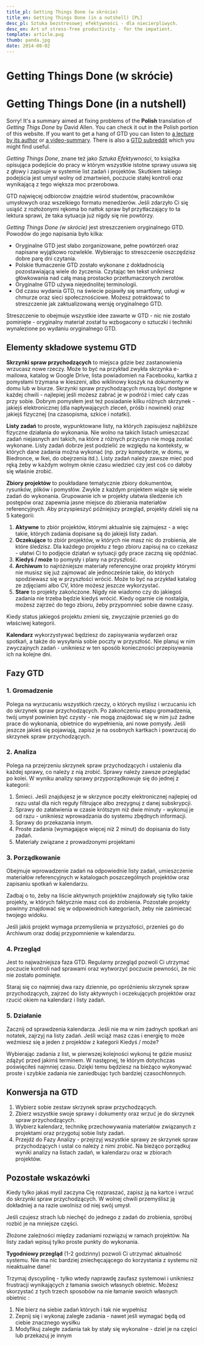 ```yaml
---
title_pl: Getting Things Done (w skrócie)
title_en: Getting Things Done (in a nutshell) [PL]
desc_pl: Sztuka bezstresowej efektywności - dla niecierpliwych.
desc_en: Art of stress-free productivity - for the impatient.
template: article.pug
thumb: panda.jpg
date: 2014-08-02
---
```


<h1 lang=pl class=compact>Getting Things Done (w skrócie)</h1>
<h1 lang=en class=compact>Getting Things Done (in a nutshell)</h1>

<p lang=en>Sorry! It's a summary aimed at fixing problems of the <strong>Polish</strong> translation of <em>Getting Thigs Done</em> by David Allen. You can check it out in the Polish portion of this website. If you want to get a hang of GTD you can listen to <a href="https://www.youtube.com/watch?v=Qo7vUdKTlhk">a lecture by its author</a> or <a href="https://www.youtube.com/watch?v=JhmZhTXN4as">a video-summary</a>. There is also a <a href="http://www.reddit.com/r/gtd/">GTD subreddit</a> which you might find useful.</p>

<div lang=pl>
<p><em>Getting Things Done</em>, znane też jako <em>Sztuka Efektywności</em>, to książka opisująca podejście do pracy w którym wszystkie istotne sprawy usuwa się z głowy i zapisuje w systemie list zadań i projektów. Skutkiem takiego podejścia jest umysł wolny od zmartwień, poczucie stałej kontroli oraz wynikającą z tego większa moc przerobowa. 
<p>GTD najwięcej odbiorców znajdzie wśród studentów, pracowników umysłowych oraz wszelkiego formatu menedżerów. Jeśli zdarzyło Ci się usiąść z rozłożonymi rękoma bo natłok spraw był przytłaczający to ta lektura sprawi,  że taka sytuacja już nigdy się nie powtórzy. 
<p><em>Getting Things Done (w skrócie)</em> jest streszczeniem oryginalnego GTD. Powodów do jego napisania było kilka:
<ul>
<li>Oryginalne GTD jest słabo zorganizowane,  pełne powtórzeń oraz napisane wyjątkowo rozwlekle. Wybierając to streszczenie oszczędzisz dobre parę dni czytania. 
<li>Polskie tłumaczenie GTD zostało wykonane z dokładnością pozostawiającą wiele do życzenia. Czytając ten tekst unikniesz główkowania nad całą masą prostacko przetłumaczonych zwrotów. 
<li>Oryginalne GTD używa niejednolitej terminologii. 
<li>Od czasu wydania GTD, na świecie pojawiły się smartfony, usługi w chmurze oraz sieci społecznościowe. Możesz potraktować to streszczenie jak zaktualizowaną wersję oryginalnego GTD. 
</ul>
<p>Streszczenie to obejmuje wszystkie idee zawarte w GTD - nic nie zostało pominięte - oryginalny materiał został tu wzbogacony o sztuczki i techniki wynalezione po wydaniu oryginalnego GTD. 
<h2>Elementy składowe systemu GTD</h2>
<p><strong>Skrzynki spraw przychodzących</strong> to miejsca gdzie bez zastanowienia wrzucasz nowe rzeczy. Może to być na przykład zwykła skrzynka e-mailowa, katalog w Google Drive, lista powiadomień na Facebooku, kartka z pomysłami trzymana w kieszeni, albo wiklinowy koszyk na dokumenty w domu lub w biurze. Skrzynki spraw przychodzących muszą być dostępne w każdej chwili - najlepiej jeśli możesz zabrać je w podróż i mieć cały czas przy sobie. Dobrym pomysłem jest też posiadanie kilku różnych skrzynek - jakiejś elektronicznej (dla napływających zleceń, próśb i nowinek) oraz jakiejś fizycznej (na czasopisma, szkice i notatki).

<p><strong>Listy zadań</strong> to proste, wypunktowane listy, na których zapisujesz najbliższe fizyczne działania do wykonania. Nie wolno na takich listach umieszczać zadań niejasnych ani takich, na które z różnych przyczyn nie mogą zostać wykonane. Listy zadań dobrze jest podzielić ze względu na konteksty, w których dane zadania można wykonać (np. przy komputerze, w domu, w Biedronce, w Ikei, do obejrzenia itd.). Listy zadań należy zawsze mieć pod ręką żeby w każdym wolnym oknie czasu wiedzieć czy jest coś co dałoby się właśnie zrobić.

<p><strong>Zbiory projektów</strong> to poukładane tematycznie zbiory dokumentów, rysunków, plików i pomysłów. Zwykle z każdym projektem wiąże się wiele zadań do wykonania. Grupowanie ich w projekty ułatwia śledzenie ich postępów oraz zapewnia jasne miejsce do zbierania materiałów referencyjnych. Aby przyspieszyć późniejszy przegląd, projekty dzieli się na 5 kategorii:
<ol>
<li><strong>Aktywne</strong> to zbiór projektów, którymi aktualnie się zajmujesz - a więc takie, których zadania dopisane są do jakiejś listy zadań. 
<li><strong>Oczekujące</strong> to zbiór projektów, w których nie masz nic do zrobienia, ale które śledzisz. Dla każdego projektu z tego zbioru zapisuj na co czekasz -  ułatwi Ci to podjęcie działań w sytuacji gdy prace zaczną się opóźniać. 
<li><strong>Kiedyś / może</strong> to pomysły i plany na przyszłość.
<li><strong>Archiwum</strong> to najróżniejsze materiały referencyjne oraz projekty którymi nie musisz się już zajmować ale jednocześnie takie, do których spodziewasz się w przyszłości wrócić. Może to być na przykład katalog ze zdjęciami albo CV,  które możesz jeszcze wykorzystać. 
<li><strong>Stare</strong> to projekty zakończone. Nigdy nie wiadomo czy do jakiegoś zadania nie trzeba będzie kiedyś wrócić. Kiedy ogarnie cie nostalgia, możesz zajrzeć do tego zbioru, żeby przypomnieć sobie dawne czasy. </ol>
<p>Kiedy status jakiegoś projektu zmieni się, zwyczajnie przenieś go do właściwej kategorii. 

<p><strong>Kalendarz</strong> wykorzystywać będziesz do zapisywania wydarzeń oraz spotkań, a także do wysyłania sobie poczty w przyszłość. Nie planuj w nim zwyczajnych zadań - unikniesz w ten sposób konieczności przepisywania ich na kolejne dni. 
<h2>Fazy GTD</h2>
<h3>1. Gromadzenie </h3>
<p>Polega na wyrzucaniu wszystkich rzeczy, o których myślisz i wrzucaniu ich do skrzynek spraw przychodzących. Po zakończeniu etapu gromadzenia, twój umysł powinien być czysty -  nie mogą znajdować się w nim już żadne prace do wykonania, obietnice do wypełnienia, ani nowe pomysły. Jeśli jeszcze jakieś się pojawiają, zapisz je na osobnych kartkach i powrzucaj do skrzynek spraw przychodzących. 
<h3>2. Analiza </h3>
<p>Polega na przejrzeniu skrzynek spraw przychodzących i ustaleniu dla każdej sprawy, co należy z nią zrobić. Sprawy należy zawsze przeglądać po kolei. W wyniku analizy sprawy przyporządkowuje się do jednej z kategorii:
<ol>
<li>Śmieci. Jeśli znajdujesz je w skrzynce poczty elektronicznej  najlepiej od razu ustal dla nich reguły filtrujące albo zrezygnuj z danej subskrypcji. 
<li>Sprawy do załatwienia w czasie krótszym niż dwie minuty - wykonuj je od razu - unikniesz wprowadzania do systemu zbędnych informacji. 
<li>Sprawy do przekazania innym. 
<li>Proste zadania (wymagające więcej niż 2 minut) do dopisania do  listy zadań. 
<li>Materiały związane z prowadzonymi projektami 
</ol>
<h3>3. Porządkowanie </h3>
<p>Obejmuje wprowadzenie zadań na odpowiednie listy zadań, umieszczenie materiałów referencyjnych w katalogach poszczególnych projektów oraz zapisaniu spotkań w kalendarzu. 
<p>Zadbaj o to, żeby na liście aktywnych projektów znajdowały się tylko takie projekty, w których faktycznie masz coś do zrobienia. Pozostałe projekty powinny znajdować się w odpowiednich kategoriach, żeby nie zaśmiecać twojego widoku. 
<p>Jeśli jakiś projekt wymaga przemyślenia w przyszłości, przenieś go do Archiwum oraz dodaj przypomnienie w kalendarzu. 
<h3>4. Przegląd </h3>
<p>Jest to najważniejsza faza GTD. Regularny przegląd pozwoli Ci utrzymać poczucie kontroli nad sprawami oraz wytworzyć poczucie pewności, że nic nie zostało pominięte. 
<p>Staraj się co najmniej dwa razy dziennie, po opróżnieniu skrzynek spraw przychodzących, zajrzeć do listy aktywnych i oczekujących projektów oraz rzucić okiem na kalendarz i listy zadań. 
<h3>5. Działanie </h3>
<p>Zacznij od sprawdzenia kalendarza. Jeśli nie ma w nim żadnych spotkań ani notatek, zajrzyj na listy zadań. Jeśli wciąż masz czas i energię to może weźmiesz się a jeden z projektów z kategorii Kiedyś / może? 
<p>Wybierając zadania z list, w pierwszej kolejności wykonuj te gdzie musisz zdążyć przed jakimś terminem. W następnej, te którym dotychczas poświęciłeś najmniej czasu. Dzięki temu będziesz na bieżąco wykonywać proste i szybkie zadania nie zaniedbując tych bardziej czasochłonnych. 
<h2>Konwersja na GTD </h2>
<ol>
<li>Wybierz sobie zestaw skrzynek spraw przychodzących. 
<li>Zbierz wszystkie swoje sprawy i dokumenty oraz wrzuć je do skrzynek spraw przychodzących. 
<li>Wybierz kalendarz, technikę przechowywania materiałów związanych z projektami oraz przygotuj sobie listy zadań. 
<li>Przejdź do Fazy Analizy -  przejrzyj wszystkie sprawy ze skrzynek spraw przychodzących i ustal co należy z nimi zrobić. Na bieżąco porządkuj wyniki analizy na listach zadań, w kalendarzu oraz w zbiorach projektów. 
</ol>
<h2>Pozostałe wskazówki </h2>
<p>Kiedy tylko jakaś myśl zaczyna Cię rozpraszać, zapisz ją na kartce i wrzuć do skrzynki spraw przychodzących. W wolnej chwili przemyślisz ją dokładniej a na razie uwolnisz od niej swój umysł. 

<p>Jeśli czujesz strach lub niechęć do jednego z zadań do zrobienia, spróbuj rozbić je na mniejsze części. 

<p>Złożone zależności między zadaniami rozwiązuj w ramach projektów. Na listy zadań wpisuj tylko proste punkty do wykonania.

<p><strong>Tygodniowy przegląd</strong> (1-2 godzinny)  pozwoli Ci utrzymać aktualność systemu. Nie ma nic bardziej zniechęcającego do korzystania z systemu niż nieaktualne dane! 

<p>Trzymaj dyscyplinę - tylko wtedy naprawdę zaufasz systemowi i unikniesz frustracji wynikających z łamania swoich własnych obietnic. Możesz skorzystać z tych trzech sposobów na nie łamanie swoich własnych obietnic :
<ol>
<li>Nie bierz na siebie zadań których i tak nie wypełnisz
<li>Zepnij się i wykonaj zaległe zadania -  nawet jeśli wymagać będą od ciebie znacznego wysiłku 
<li>Modyfikuj zaległe zadania tak by stały się wykonalne - dziel je na części lub przekazuj je innym
</ol>


</div>